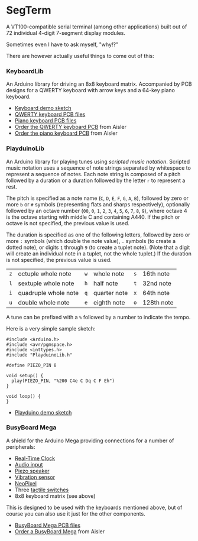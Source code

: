 # SegTerm

A VT100-compatible serial terminal (among other applications) built out of 72 individual 4-digit 7-segment display modules.

Sometimes even I have to ask myself, "why!?"

There are however actually useful things to come out of this:

### KeyboardLib

An Arduino library for driving an 8x8 keyboard matrix. Accompanied by PCB designs for a QWERTY keyboard with arrow keys and a 64-key piano keyboard.

* [Keyboard demo sketch](KeyboardDemo/)
* [QWERTY keyboard PCB files](board/TacText/)
* [Piano keyboard PCB files](board/TacTune/)
* [Order the QWERTY keyboard PCB](https://aisler.net/p/XQUBPOEX) from Aisler
* [Order the piano keyboard PCB](https://aisler.net/p/HVOZQIGT) from Aisler

### PlayduinoLib

An Arduino library for playing tunes using *scripted music notation*. Scripted music notation uses a sequence of note strings separated by whitespace to represent a sequence of notes. Each note string is composed of a pitch followed by a duration or a duration followed by the letter `r` to represent a rest.

The pitch is specified as a note name (`C`, `D`, `E`, `F`, `G`, `A`, `B`), followed by zero or more `b` or `#` symbols (representing flats and sharps respectively), optionally followed by an octave number (`00`, `0`, `1`, `2`, `3`, `4`, `5`, `6`, `7`, `8`, `9`), where octave 4 is the octave starting with middle C and containing A440. If the pitch or octave is not specified, the previous value is used.

The duration is specified as one of the following letters, followed by zero or more `:` symbols (which double the note value), `.` symbols (to create a dotted note), or digits `1` through `9` (to create a tuplet note). (Note that a digit will create an individual note in a tuplet, not the whole tuplet.) If the duration is not specified, the previous value is used.

|     |                      |     |              |     |            |
| --- | -------------------- | --- | ------------ | --- | ---------- |
| `z` | octuple whole note   | `w` | whole note   | `s` | 16th note  |
| `l` | sextuple whole note  | `h` | half note    | `t` | 32nd note  |
| `i` | quadruple whole note | `q` | quarter note | `x` | 64th note  |
| `u` | double whole note    | `e` | eighth note  | `o` | 128th note |

A tune can be prefixed with a `%` followed by a number to indicate the tempo.

Here is a very simple sample sketch:

```
#include <Arduino.h>
#include <avr/pgmspace.h>
#include <inttypes.h>
#include "PlayduinoLib.h"

#define PIEZO_PIN 8

void setup() {
  play(PIEZO_PIN, "%200 C4e C Dq C F Eh")
}

void loop() {
}
```

* [Playduino demo sketch](Playduino/)

### BusyBoard Mega

A shield for the Arduino Mega providing connections for a number of peripherals:

* [Real-Time Clock](https://www.sparkfun.com/products/12708)
* [Audio input](https://aisler.net/p/ZNJUIHOZ)
* [Piezo speaker](https://www.adafruit.com/product/160)
* [Vibration sensor](https://www.adafruit.com/product/1766)
* [NeoPixel](https://www.adafruit.com/product/1312)
* Three [tactile switches](https://www.sparkfun.com/products/97)
* 8x8 keyboard matrix (see above)

This is designed to be used with the keyboards mentioned above, but of course you can also use it just for the other components.

* [BusyBoard Mega PCB files](board/BusyBoardMega/)
* [Order a BusyBoard Mega](https://aisler.net/p/KVFFFSNR) from Aisler
